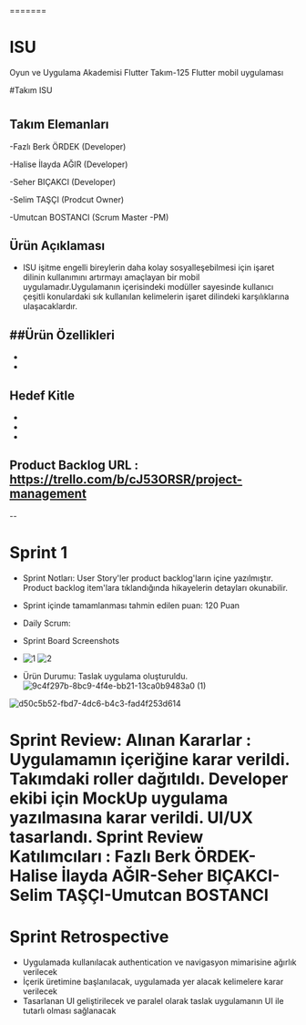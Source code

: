 
=======
# ISU
Oyun ve Uygulama Akademisi Flutter Takım-125  Flutter mobil uygulaması

#Takım  ISU

#

## Takım Elemanları

-Fazlı Berk ÖRDEK (Developer)

-Halise İlayda AĞIR (Developer)

-Seher BIÇAKCI (Developer)

-Selim TAŞÇI (Prodcut Owner)

-Umutcan BOSTANCI (Scrum Master -PM)


## Ürün Açıklaması
- ISU işitme engelli bireylerin daha kolay sosyalleşebilmesi için işaret dilinin kullanımını artırmayı amaçlayan bir mobil uygulamadır.Uygulamanın içerisindeki modüller sayesinde kullanıcı çeşitli konulardaki sık kullanılan kelimelerin işaret dilindeki karşılıklarına ulaşacaklardır.


##Ürün Özellikleri
-
-
-

## Hedef Kitle
-
-
-
## Product Backlog URL : https://trello.com/b/cJ53ORSR/project-management

--

# Sprint 1

-  Sprint Notları: User Story'ler product backlog'ların içine yazılmıştır. Product backlog item'lara tıklandığında hikayelerin detayları okunabilir.
-  Sprint içinde tamamlanması tahmin edilen puan: 120 Puan
-  Daily Scrum: 


- Sprint Board Screenshots
- ![1](https://user-images.githubusercontent.com/65818522/167262599-ed8236f0-0436-4894-b70f-5e05237fda1b.png)
![2](https://user-images.githubusercontent.com/65818522/167262600-034ee5d6-25e1-42a1-b4ff-e3972984f603.png)


-  Ürün Durumu: Taslak uygulama oluşturuldu.
![9c4f297b-8bc9-4f4e-bb21-13ca0b9483a0 (1)](https://user-images.githubusercontent.com/65818522/167262459-9c2d910d-0e18-4fe9-a977-7139caba8085.jpg)

![d50c5b52-fbd7-4dc6-b4c3-fad4f253d614](https://user-images.githubusercontent.com/65818522/167262462-8e8e1f13-aa3b-4f8a-a6a5-75078af5a3a2.jpg)

#  Sprint Review: Alınan Kararlar : Uygulamamın içeriğine karar verildi. Takımdaki roller dağıtıldı. Developer ekibi için MockUp uygulama yazılmasına karar verildi. UI/UX tasarlandı. Sprint Review Katılımcıları : Fazlı Berk ÖRDEK-Halise İlayda AĞIR-Seher BIÇAKCI-Selim TAŞÇI-Umutcan BOSTANCI


# Sprint Retrospective
- Uygulamada kullanılacak authentication ve navigasyon mimarisine ağırlık verilecek
- İçerik üretimine başlanılacak, uygulamada yer alacak kelimelere karar verilecek
- Tasarlanan UI geliştirilecek ve paralel olarak taslak uygulamanın UI ile tutarlı olması sağlanacak

